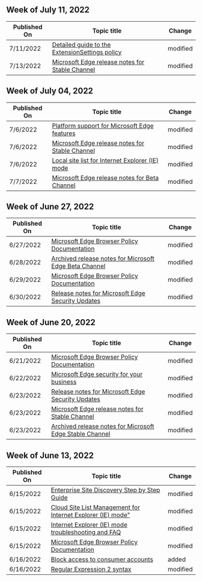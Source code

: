 <!-- This file is generated automatically each week. Changes made to this file will be overwritten.-->



## Week of July 11, 2022


| Published On |Topic title | Change |
|------|------------|--------|
| 7/11/2022 | [Detailed guide to the ExtensionSettings policy](/DeployEdge/microsoft-edge-manage-extensions-ref-guide) | modified |
| 7/13/2022 | [Microsoft Edge release notes for Stable Channel](/DeployEdge/microsoft-edge-relnote-stable-channel) | modified |


## Week of July 04, 2022


| Published On |Topic title | Change |
|------|------------|--------|
| 7/6/2022 | [Platform support for Microsoft Edge features](/DeployEdge/microsoft-edge-platform-feature-matrix) | modified |
| 7/6/2022 | [Microsoft Edge release notes for Stable Channel](/DeployEdge/microsoft-edge-relnote-stable-channel) | modified |
| 7/6/2022 | [Local site list for Internet Explorer (IE) mode](/DeployEdge/edge-ie-mode-local-site-list) | modified |
| 7/7/2022 | [Microsoft Edge release notes for Beta Channel](/DeployEdge/microsoft-edge-relnote-beta-channel) | modified |


## Week of June 27, 2022


| Published On |Topic title | Change |
|------|------------|--------|
| 6/27/2022 | [Microsoft Edge Browser Policy Documentation](/DeployEdge/microsoft-edge-policies) | modified |
| 6/28/2022 | [Archived release notes for Microsoft Edge Beta Channel](/DeployEdge/microsoft-edge-relnote-archive-beta-channel) | modified |
| 6/29/2022 | [Microsoft Edge Browser Policy Documentation](/DeployEdge/microsoft-edge-policies) | modified |
| 6/30/2022 | [Release notes for Microsoft Edge Security Updates](/DeployEdge/microsoft-edge-relnotes-security) | modified |


## Week of June 20, 2022


| Published On |Topic title | Change |
|------|------------|--------|
| 6/21/2022 | [Microsoft Edge Browser Policy Documentation](/DeployEdge/microsoft-edge-policies) | modified |
| 6/22/2022 | [Microsoft Edge security for your business](/DeployEdge/ms-edge-security-for-business) | modified |
| 6/23/2022 | [Release notes for Microsoft Edge Security Updates](/DeployEdge/microsoft-edge-relnotes-security) | modified |
| 6/23/2022 | [Microsoft Edge release notes for Stable Channel](/DeployEdge/microsoft-edge-relnote-stable-channel) | modified |
| 6/23/2022 | [Archived release notes for Microsoft Edge Stable Channel](/DeployEdge/microsoft-edge-relnote-archive-stable-channel) | modified |


## Week of June 13, 2022


| Published On |Topic title | Change |
|------|------------|--------|
| 6/15/2022 | [Enterprise Site Discovery Step by Step Guide](/DeployEdge/edge-ie-mode-site-discovery) | modified |
| 6/15/2022 | [Cloud Site List Management for Internet Explorer (IE) mode"](/DeployEdge/edge-ie-mode-cloud-site-list-mgmt) | modified |
| 6/15/2022 | [Internet Explorer (IE) mode troubleshooting and FAQ](/DeployEdge/edge-ie-mode-faq) | modified |
| 6/15/2022 | [Microsoft Edge Browser Policy Documentation](/DeployEdge/microsoft-edge-policies) | modified |
| 6/16/2022 | [Block access to consumer accounts](/DeployEdge/edge-learnmore-block-access-consumer-accounts) | added |
| 6/16/2022 | [Regular Expression 2 syntax](/DeployEdge/edge-learnmore-regex) | modified |
